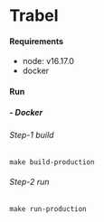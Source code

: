 # Trabel

#### Requirements

- node: v16.17.0
- docker

#### Run

##### - Docker

###### Step-1 build

```make build-production```

###### Step-2 run

```make run-production```


